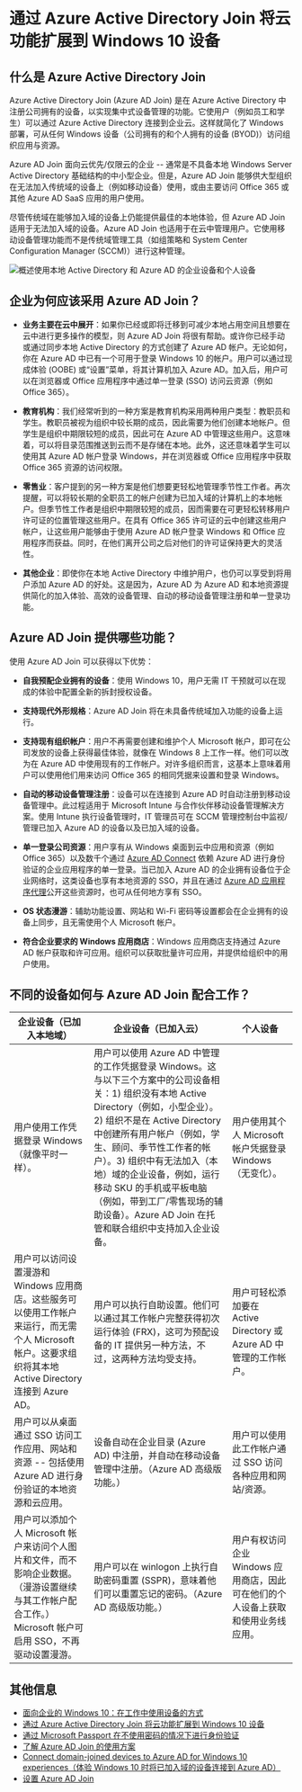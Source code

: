 <properties
	pageTitle="通过 Azure Active Directory Join 将云功能扩展到 Windows 10 设备 | Azure"
	description="详细阐述 Windows 10 设备如何利用 Azure AD Join 在 Azure Active Directory 上注册。"
	services="active-directory"
	documentationCenter=""
	authors="femila"
	manager="swadhwa"
	editor=""
	tags="azure-classic-portal"/>

<tags 
	ms.service="active-directory" 
	ms.date="06/23/2016"
	wacn.date=""/>

# 通过 Azure Active Directory Join 将云功能扩展到 Windows 10 设备

## 什么是 Azure Active Directory Join
Azure Active Directory Join (Azure AD Join) 是在 Azure Active Directory 中注册公司拥有的设备，以实现集中式设备管理的功能。它使用户（例如员工和学生）可以通过 Azure Active Directory 连接到企业云。这样就简化了 Windows 部署，可从任何 Windows 设备（公司拥有的和个人拥有的设备 (BYOD)）访问组织应用与资源。

Azure AD Join 面向云优先/仅限云的企业 -- 通常是不具备本地 Windows Server Active Directory 基础结构的中小型企业。但是，Azure AD Join 能够供大型组织在无法加入传统域的设备上（例如移动设备）使用，或由主要访问 Office 365 或其他 Azure AD SaaS 应用的用户使用。

尽管传统域在能够加入域的设备上仍能提供最佳的本地体验，但 Azure AD Join 适用于无法加入域的设备。Azure AD Join 也适用于在云中管理用户。它使用移动设备管理功能而不是传统域管理工具（如组策略和 System Center Configuration Manager (SCCM)）进行这种管理。

![概述使用本地 Active Directory 和 Azure AD 的企业设备和个人设备](./media/active-directory-azureadjoin/active-directory-azureadjoin-overview.png)


## 企业为何应该采用 Azure AD Join？

* **业务主要在云中展开**：如果你已经或即将迁移到可减少本地占用空间且想要在云中进行更多操作的模型，则 Azure AD Join 将很有帮助。或许你已经手动或通过同步本地 Active Directory 的方式创建了 Azure AD 帐户。无论如何，你在 Azure AD 中已有一个可用于登录 Windows 10 的帐户。用户可以通过现成体验 (OOBE) 或“设置”菜单，将其计算机加入 Azure AD。加入后，用户可以在浏览器或 Office 应用程序中通过单一登录 (SSO) 访问云资源（例如 Office 365）。

* **教育机构**：我们经常听到的一种方案是教育机构采用两种用户类型：教职员和学生。教职员被视为组织中较长期的成员，因此需要为他们创建本地帐户。但学生是组织中期限较短的成员，因此可在 Azure AD 中管理这些用户。这意味着，可以将目录范围推送到云而不是存储在本地。此外，这还意味着学生可以使用其 Azure AD 帐户登录 Windows，并在浏览器或 Office 应用程序中获取 Office 365 资源的访问权限。

* **零售业**：客户提到的另一种方案是他们想要更轻松地管理季节性工作者。再次提醒，可以将较长期的全职员工的帐户创建为已加入域的计算机上的本地帐户。但季节性工作者是组织中期限较短的成员，因而需要在可更轻松转移用户许可证的位置管理这些用户。在具有 Office 365 许可证的云中创建这些用户帐户，让这些用户能够由于使用 Azure AD 帐户登录 Windows 和 Office 应用程序而获益。同时，在他们离开公司之后对他们的许可证保持更大的灵活性。
* **其他企业**：即使你在本地 Active Directory 中维护用户，也仍可以享受到将用户添加 Azure AD 的好处。这是因为，Azure AD 为 Azure AD 和本地资源提供简化的加入体验、高效的设备管理、自动的移动设备管理注册和单一登录功能。

## Azure AD Join 提供哪些功能？
使用 Azure AD Join 可以获得以下优势：

* **自我预配企业拥有的设备**：使用 Windows 10，用户无需 IT 干预就可以在现成的体验中配置全新的拆封授权设备。


* **支持现代外形规格**：Azure AD Join 将在未具备传统域加入功能的设备上运行。


* **支持现有组织帐户**：用户不再需要创建和维护个人 Microsoft 帐户，即可在公司发放的设备上获得最佳体验，就像在 Windows 8 上工作一样。他们可以改为在 Azure AD 中使用现有的工作帐户。对许多组织而言，这基本上意味着用户可以使用他们用来访问 Office 365 的相同凭据来设置和登录 Windows。


* **自动的移动设备管理注册**：设备可以在连接到 Azure AD 时自动注册到移动设备管理中。此过程适用于 Microsoft Intune 与合作伙伴移动设备管理解决方案。使用 Intune 执行设备管理时，IT 管理员可在 SCCM 管理控制台中监视/管理已加入 Azure AD 的设备以及已加入域的设备。


* **单一登录公司资源**：用户享有从 Windows 桌面到云中应用和资源（例如 Office 365）以及数千个通过 [Azure AD Connect](/documentation/articles/active-directory-azureadjoin-deployment-aadjoindirect/) 依赖 Azure AD 进行身份验证的企业应用程序的单一登录。当已加入 Azure AD 的企业拥有设备位于企业网络时，这类设备也享有本地资源的 SSO，并且在通过 [Azure AD 应用程序代理](https://msdn.microsoft.com/library/azure/Dn768219.aspx)公开这些资源时，也可从任何地方享有 SSO。


* **OS 状态漫游**：辅助功能设置、网站和 Wi-Fi 密码等设置都会在企业拥有的设备上同步，且无需使用个人 Microsoft 帐户。


* **符合企业要求的 Windows 应用商店**：Windows 应用商店支持通过 Azure AD 帐户获取和许可应用。组织可以获取批量许可应用，并提供给组织中的用户使用。

## 不同的设备如何与 Azure AD Join 配合工作？

| 企业设备（已加入本地域） | 企业设备（已加入云） | 个人设备 |
|-----------------------------------------------------------------------------------------------------------------------------------------------------------------------------------------------------------------------------------------|-------------------------------------------------------------------------------------------------------------------------------------------------------------------------------------------------------------------------------------------------------------------------------------------------------------------------------------------------------------------------------------------------------------------------------------------------------------------------------------------------------------------------------------------------------------|------------------------------------------------------------------------------------------------------------------------|
| 用户使用工作凭据登录 Windows（就像平时一样）。 | 用户可以使用 Azure AD 中管理的工作凭据登录 Windows。这与以下三个方案中的公司设备相关：1) 组织没有本地 Active Directory（例如，小型企业）。2) 组织不是在 Active Directory 中创建所有用户帐户（例如，学生、顾问、季节性工作者的帐户）。3) 组织中有无法加入（本地）域的企业设备，例如，运行移动 SKU 的手机或平板电脑（例如，带到工厂/零售现场的辅助设备）。Azure AD Join 在托管和联合组织中支持加入企业设备。 | 用户使用其个人 Microsoft 帐户凭据登录 Windows（无变化）。 |
| 用户可以访问设置漫游和 Windows 应用商店。这些服务可以使用工作帐户来运行，而无需个人 Microsoft 帐户。这要求组织将其本地 Active Directory 连接到 Azure AD。 | 用户可以执行自助设置。他们可以通过其工作帐户完整获得初次运行体验 (FRX)，这可为预配设备的 IT 提供另一种方法，不过，这两种方法均受支持。 | 用户可轻松添加要在 Active Directory 或 Azure AD 中管理的工作帐户。 |
| 用户可以从桌面通过 SSO 访问工作应用、网站和资源 -- 包括使用 Azure AD 进行身份验证的本地资源和云应用。 | 设备自动在企业目录 (Azure AD) 中注册，并自动在移动设备管理中注册。（Azure AD 高级版功能。） | 用户可以使用此工作帐户通过 SSO 访问各种应用和网站/资源。 |
| 用户可以添加个人 Microsoft 帐户来访问个人图片和文件，而不影响企业数据。（漫游设置继续与其工作帐户配合工作。） Microsoft 帐户可启用 SSO，不再驱动设置漫游。 | 用户可以在 winlogon 上执行自助密码重置 (SSPR)，意味着他们可以重置忘记的密码。（Azure AD 高级版功能。） | 用户有权访问企业 Windows 应用商店，因此可在他们的个人设备上获取和使用业务线应用。 | |


## 其他信息
* [面向企业的 Windows 10：在工作中使用设备的方式](/documentation/articles/active-directory-azureadjoin-windows10-devices-overview/)
* [通过 Azure Active Directory Join 将云功能扩展到 Windows 10 设备](/documentation/articles/active-directory-azureadjoin-user-upgrade/)
* [通过 Microsoft Passport 在不使用密码的情况下进行身份验证](/documentation/articles/active-directory-azureadjoin-passport/)
* [了解 Azure AD Join 的使用方案](/documentation/articles/active-directory-azureadjoin-deployment-aadjoindirect/)
* [Connect domain-joined devices to Azure AD for Windows 10 experiences（体验 Windows 10 时将已加入域的设备连接到 Azure AD）](/documentation/articles/active-directory-azureadjoin-devices-group-policy/)
* [设置 Azure AD Join](/documentation/articles/active-directory-azureadjoin-setup/)

<!---HONumber=Mooncake_0808_2016-->